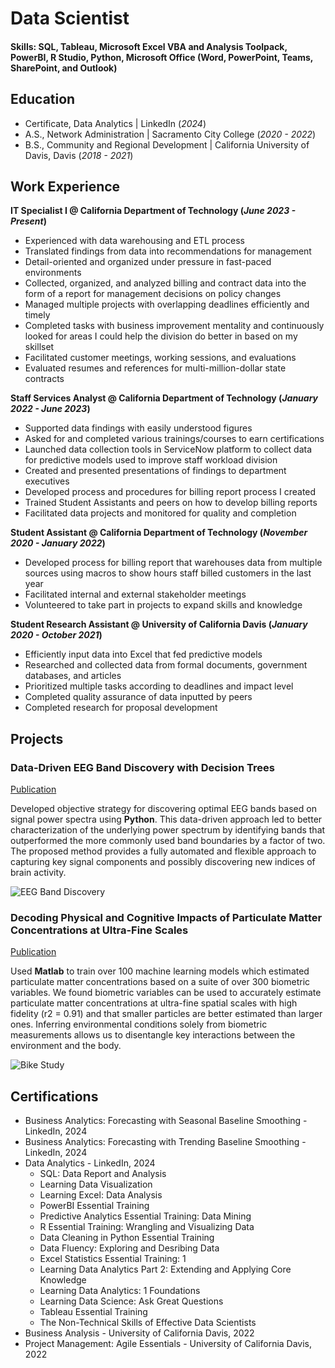 # Data Scientist

#### Skills: SQL, Tableau, Microsoft Excel VBA and Analysis Toolpack, PowerBI, R Studio, Python, Microsoft Office (Word, PowerPoint, Teams, SharePoint, and Outlook)

## Education
- Certificate, Data Analytics | LinkedIn (_2024_)								       		
- A.S., Network Administration	| Sacramento City College (_2020 - 2022_)	 			        		
- B.S., Community and Regional Development | California University of Davis, Davis (_2018 - 2021_)

## Work Experience
**IT Specialist I @ California Department of Technology (_June 2023 - Present_)**
- Experienced with data warehousing and ETL process
- Translated findings from data into recommendations for management
- Detail-oriented and organized under pressure in fast-paced environments
- Collected, organized, and analyzed billing and contract data into the form of a report for management decisions on policy changes
- Managed multiple projects with overlapping deadlines efficiently and timely
- Completed tasks with business improvement mentality and continuously looked for areas I could help the division do better in based on my skillset
- Facilitated customer meetings, working sessions, and evaluations
- Evaluated resumes and references for multi-million-dollar state contracts

**Staff Services Analyst @ California Department of Technology (_January 2022 - June 2023_)**
- Supported data findings with easily understood figures
- Asked for and completed various trainings/courses to earn certifications
- Launched data collection tools in ServiceNow platform to collect data for predictive models used to improve staff workload division
- Created and presented presentations of findings to department executives
- Developed process and procedures for billing report process I created
- Trained Student Assistants and peers on how to develop billing reports
- Facilitated data projects and monitored for quality and completion

**Student Assistant @ California Department of Technology (_November 2020 - January 2022_)**
- Developed process for billing report that warehouses data from multiple sources using macros to show hours staff billed customers in the last year
- Facilitated internal and external stakeholder meetings
- Volunteered to take part in projects to expand skills and knowledge

**Student Research Assistant @ University of California Davis (_January 2020 - October 2021_)**
- Efficiently input data into Excel that fed predictive models
- Researched and collected data from formal documents, government databases, and articles
- Prioritized multiple tasks according to deadlines and impact level
- Completed quality assurance of data inputted by peers
- Completed research for proposal development

    
## Projects
### Data-Driven EEG Band Discovery with Decision Trees
[Publication](https://www.mdpi.com/1424-8220/22/8/3048)

Developed objective strategy for discovering optimal EEG bands based on signal power spectra using **Python**. This data-driven approach led to better characterization of the underlying power spectrum by identifying bands that outperformed the more commonly used band boundaries by a factor of two. The proposed method provides a fully automated and flexible approach to capturing key signal components and possibly discovering new indices of brain activity.

![EEG Band Discovery](/assets/img/eeg_band_discovery.jpeg)

### Decoding Physical and Cognitive Impacts of Particulate Matter Concentrations at Ultra-Fine Scales
[Publication](https://www.mdpi.com/1424-8220/22/11/4240)

Used **Matlab** to train over 100 machine learning models which estimated particulate matter concentrations based on a suite of over 300 biometric variables. We found biometric variables can be used to accurately estimate particulate matter concentrations at ultra-fine spatial scales with high fidelity (r2 = 0.91) and that smaller particles are better estimated than larger ones. Inferring environmental conditions solely from biometric measurements allows us to disentangle key interactions between the environment and the body.

![Bike Study](/assets/img/bike_study.jpeg)

## Certifications
- Business Analytics: Forecasting with Seasonal Baseline Smoothing - LinkedIn, 2024
- Business Analytics: Forecasting with Trending Baseline Smoothing - LinkedIn, 2024
- Data Analytics - LinkedIn, 2024
  - SQL: Data Report and Analysis
  - Learning Data Visualization
  - Learning Excel: Data Analysis
  - PowerBI Essential Training
  - Predictive Analytics Essential Training: Data Mining
  - R Essential Training: Wrangling and Visualizing Data
  - Data Cleaning in Python Essential Training
  - Data Fluency: Exploring and Desribing Data
  - Excel Statistics Essential Training: 1
  - Learning Data Analytics Part 2: Extending and Applying Core Knowledge
  - Learning Data Analytics: 1 Foundations
  - Learning Data Science: Ask Great Questions
  - Tableau Essential Training
  - The Non-Technical Skills of Effective Data Scientists
- Business Analysis - University of California Davis, 2022
- Project Management: Agile Essentials - University of California Davis, 2022

